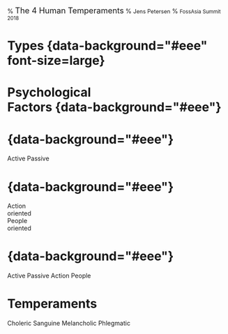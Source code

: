 % <span style="font-size:1.3em">The 4 Human Temperaments</span>
% <span style="font-size:0.9em">Jens Petersen</span>
% <small>FossAsia Summit 2018</small>

# Types {data-background="#eee" font-size=large}

# Psychological<br/>Factors {data-background="#eee"}


# {data-background="#eee"}
  <span class="top">Active</span>
  <span class="bottom">Passive</span>

# {data-background="#eee"}
  <div class="left">Action<br/>oriented</div>
  <div class="right">People<br/>oriented</div>


# {data-background="#eee"}
  <span class="top">Active</span>
  <span class="bottom">Passive</span>
  <span class="left">Action</span>
  <span class="right">People</span>

# Temperaments
  <span class="topleft">Choleric</span>
  <span class="topright">Sanguine</span>
  <span class="bottomleft">Melancholic</span>
  <span class="bottomright">Phlegmatic</span>

